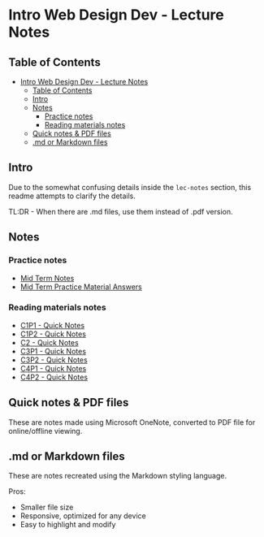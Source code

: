 # Intro Web Design Dev - Lecture Notes

## Table of Contents
- [Intro Web Design Dev - Lecture Notes](#intro-web-design-dev---lecture-notes)
  - [Table of Contents](#table-of-contents)
  - [Intro](#intro)
  - [Notes](#notes)
    - [Practice notes](#practice-notes)
    - [Reading materials notes](#reading-materials-notes)
  - [Quick notes & PDF files](#quick-notes--pdf-files)
  - [.md or Markdown files](#md-or-markdown-files)

## Intro

Due to the somewhat confusing details inside the `lec-notes` section, this readme attempts to clarify the details.

TL:DR - When there are .md files, use them instead of .pdf version.

## Notes

### Practice notes

- [Mid Term Notes](mid-term-2019.md)
- [Mid Term Practice Material Answers](webdev-prac-ans.md)


### Reading materials notes

- [C1P1 - Quick Notes](C1P1%20-%20Quick%20Notes.pdf)
- [C1P2 - Quick Notes](C1P1%20-%20Quick%20Notes.pdf)
- [C2 - Quick Notes](C2%20-%20Quick%20Notes.pdf)
- [C3P1 - Quick Notes](c3p1.md)
- [C3P2 - Quick Notes](c3p2.md)
- [C4P1 - Quick Notes](c4p1.md)
- [C4P2 - Quick Notes](c4p2.md)

## Quick notes & PDF files

These are notes made using Microsoft OneNote, converted to PDF file for online/offline viewing.

## .md or Markdown files

These are notes recreated using the Markdown styling language.

Pros:

- Smaller file size
- Responsive, optimized for any device
- Easy to highlight and modify